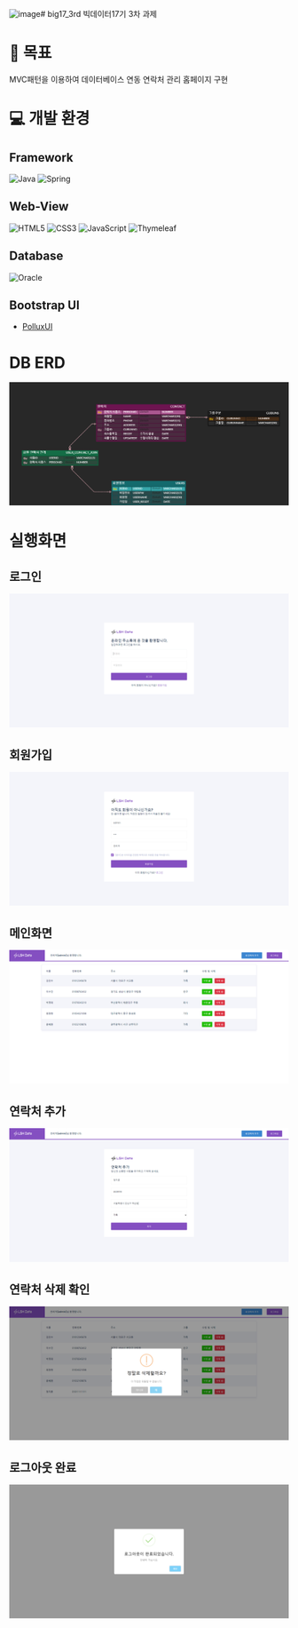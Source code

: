 ![image](https://github.com/lhs0225/big17_3rd/assets/8206626/1b1b5c38-569d-40c8-b0b3-bd3571f13e96)# big17_3rd
빅데이터17기 3차 과제

# 🎏 목표
MVC패턴을 이용하여 데이터베이스 연동 연락처 관리 홈페이지 구현

# 💻 개발 환경
## Framework
![Java](https://img.shields.io/badge/java-%23ED8B00.svg?style=for-the-badge&logo=openjdk&logoColor=white)
![Spring](https://img.shields.io/badge/spring-%236DB33F.svg?style=for-the-badge&logo=spring&logoColor=white)

## Web-View
![HTML5](https://img.shields.io/badge/html5-%23E34F26.svg?style=for-the-badge&logo=html5&logoColor=white)
![CSS3](https://img.shields.io/badge/css3-%231572B6.svg?style=for-the-badge&logo=css3&logoColor=white)
![JavaScript](https://img.shields.io/badge/javascript-%23323330.svg?style=for-the-badge&logo=javascript&logoColor=%23F7DF1E)
![Thymeleaf](https://img.shields.io/badge/Thymeleaf-%23005C0F.svg?style=for-the-badge&logo=Thymeleaf&logoColor=white)

## Database
![Oracle](https://img.shields.io/badge/Oracle-F80000?style=for-the-badge&logo=oracle&logoColor=white)

## Bootstrap UI
 * [PolluxUI](https://www.bootstrapdash.com/product/polluxui-free-bootstrap-dashboard-template)

# DB ERD
![ERD](https://github.com/lhs0225/big17_3rd/blob/main/database/Big17_3rd_ERD.png)

# 실행화면
## 로그인
![로그인화면](https://github.com/lhs0225/big17_3rd/blob/main/%EC%8B%A4%ED%96%89%ED%99%94%EB%A9%B4/%EB%A1%9C%EA%B7%B8%EC%9D%B8%ED%99%94%EB%A9%B4.png?raw=true)

## 회원가입
![회원가입화면](https://github.com/lhs0225/big17_3rd/blob/main/%EC%8B%A4%ED%96%89%ED%99%94%EB%A9%B4/%ED%9A%8C%EC%9B%90%EA%B0%80%EC%9E%85%ED%99%94%EB%A9%B4.png?raw=true)

## 메인화면
![메인화면](https://github.com/lhs0225/big17_3rd/blob/main/%EC%8B%A4%ED%96%89%ED%99%94%EB%A9%B4/%EB%A9%94%EC%9D%B8%ED%99%94%EB%A9%B4.png?raw=true)

## 연락처 추가
![추가화면](https://github.com/lhs0225/big17_3rd/blob/main/%EC%8B%A4%ED%96%89%ED%99%94%EB%A9%B4/%EC%97%B0%EB%9D%BD%EC%B2%98%EC%B6%94%EA%B0%80%ED%99%94%EB%A9%B4.png?raw=true)

## 연락처 삭제 확인
![삭제확인화면](https://github.com/lhs0225/big17_3rd/blob/main/%EC%8B%A4%ED%96%89%ED%99%94%EB%A9%B4/%EC%82%AD%EC%A0%9C%ED%99%95%EC%9D%B8%ED%99%94%EB%A9%B4.png?raw=true)

## 로그아웃 완료
![로그아웃완료](https://github.com/lhs0225/big17_3rd/blob/main/%EC%8B%A4%ED%96%89%ED%99%94%EB%A9%B4/%EB%A1%9C%EA%B7%B8%EC%95%84%EC%9B%83%ED%99%94%EB%A9%B4.png?raw=true)

